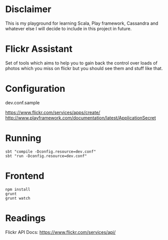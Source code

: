 Disclaimer
===========
This is my playground for learning Scala, Play framework, Cassandra and whatever else I will decide to include
in this project in future.


Flickr Assistant
=================================
Set of tools which aims to help you to gain back the control over loads of photos which you miss on flickr but you 
should see them and stuff like that. 

Configuration
==============
dev.conf.sample

https://www.flickr.com/services/apps/create/
http://www.playframework.com/documentation/latest/ApplicationSecret

Running
========
```
sbt "compile -Dconfig.resource=dev.conf"
sbt "run -Dconfig.resource=dev.conf"
```


Frontend
=========
```
npm install
grunt
grunt watch
```


Readings
=========
Flickr  API Docs: https://www.flickr.com/services/api/
